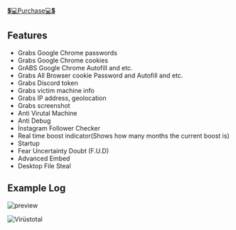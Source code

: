 [💲💻Purchase💻💲](https://discord.gg/scruffy)

## Features 
- Grabs Google Chrome passwords
- Grabs Google Chrome cookies
- GrABS Google Chrome Autofill and etc.
- Grabs All Browser cookie Password and Autofill and etc.
- Grabs Discord token
- Grabs victim machine info
- Grabs IP address, geolocation
- Grabs screenshot
- Anti Virutal Machine
- Anti Debug
- İnstagram Follower Checker
- Real time boost indicator(Shows how many months the current boost is)
- Startup
- Fear Uncertainty Doubt (F.U.D)
- Advanced Embed
- Desktop File Steal

## Example Log
![preview](https://cdn.discordapp.com/attachments/913503300488400966/1090010148984070184/image.png)

![Virüstotal](https://cdn.discordapp.com/attachments/913503300488400966/1094558054952996874/image.png)

